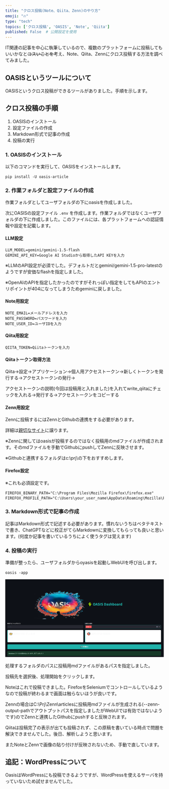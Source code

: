 ```yaml
---
title: "クロス投稿(Note、Qiita、Zenn)のやり方"
emoji: "🔥"
type: "tech"
topics: ['クロス投稿', 'OASIS', 'Note', 'Qiita']
published: False  # 公開設定を使用
---
```


IT関連の記事を中心に執筆しているので、複数のプラットフォームに投稿してもいいかなと~~コスいことを~~考え、Note、Qiita、Zennにクロス投稿する方法を調べてみました。

## OASISというツールについて

OASISというクロス投稿ができるツールがありました。手順を示します。

## クロス投稿の手順

1. OASISのインストール
2. 設定ファイルの作成
3. Markdown形式で記事の作成
4. 投稿の実行

### 1. OASISのインストール

以下のコマンドを実行して、OASISをインストールします。

```
pip install -U oasis-article
```

### 2. 作業フォルダと設定ファイルの作成

作業フォルダとしてユーザフォルダの下にoasisを作成しました。

次にOASISの設定ファイル `.env` を作成します。作業フォルダではなくユーザフォルダの下に作成しました。このファイルには、各プラットフォームへの認証情報や設定を記載します。

#### LLM設定

```
LLM_MODEL=gemini/gemini-1.5-flash
GEMINI_API_KEY=Google AI Studioから取得したAPI KEYを入力
```

※LLMのAPI設定が必須でした。デフォルトだとgemini/gemini-1.5-pro-latestのようですが安価なflashを指定しました。

※OpenAIのAPIを指定したかったのですがそれっぽい指定をしてもAPIのエントリポイントが404になってしまうためgeminiに戻しました。


#### Note用設定

```
NOTE_EMAIL=メールアドレスを入力
NOTE_PASSWORD=パスワードを入力
NOTE_USER_ID=ユーザIDを入力
```

#### Qiita用設定

```
QIITA_TOKEN=Qiitaトークンを入力
```


#### Qiitaトークン取得方法

Qiita→設定→アプリケーション→個人用アクセストークン→新しくトークンを発行する→アクセストークンの発行→

アクセストークンの説明(今回は投稿用と入れました)を入れてwrite_qiitaにチェックを入れる→発行する→アクセストークンをコピーする


#### Zenn用設定

Zennに投稿するにはZennとGithubの連携をする必要があります。

詳細は[親切なサイト](https://zenn.dev/youliangdao/articles/zenn-article-setup-local)に譲ります。

※Zennに関してはoasisが投稿するのではなく投稿用のmdファイルが作成されます。そのmdファイルを手動でGithubにpushしてZennに反映させます。

※Githubと連携するフォルダはc:\prj\の下をおすすめします。

#### Firefox設定

※これも必須設定です。

```
FIREFOX_BINARY_PATH="C:\Program Files\Mozilla Firefox\firefox.exe"
FIREFOX_PROFILE_PATH="C:\Users\your_user_name\AppData\Roaming\Mozilla\Firefox\Profiles\your_profile_name"
```

### 3. Markdown形式で記事の作成

記事はMarkdown形式で記述する必要があります。慣れないうちはベタテキストで書き、ChatGPTなどに校正がてらMarkdownに変換してもらっても良いと思います。(何度か記事を書いているうちによく使うタグは覚えます)

### 4. 投稿の実行

準備が整ったら、ユーザフォルダからoyasisを起動しWebUIを呼び出します。

```
oasis -app
```

![](1.png)

処理するフォルダのパスに投稿用mdファイルがあるパスを指定しました。

投稿先を選択後、処理開始をクリックします。

Noteはこれで投稿できました。FirefoxをSeleniumでコントロールしているようなので投稿が終わるまで画面は触らないほうが良いです。

Zennの場合はC:\Prj\Zenn\articlesに投稿用mdファイルが生成される(--zenn-output-pathでアウトプットパスを指定しましたがWebUIでは有効ではないようです)のでZennと連携したGithubにpushすると反映されます。

Qiitaは投稿完了の表示が出ても投稿されず、この原稿を書いている時点で問題を解決できませんでした。後日、解析しようと思います。

またNoteとZennで画像の貼り付けが反映されないため、手動で直しています。

## 追記：WordPressについて

OasisはWordPressにも投稿できるようですが、WordPressを使えるサーバを持っていないため試せませんでした。
